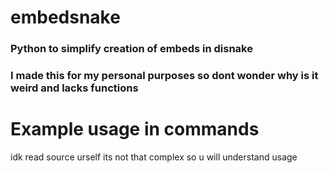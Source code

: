 # embedsnake
### Python to simplify creation of embeds in disnake
### I made this for my personal purposes so dont wonder why is it weird and lacks functions
# Example usage in commands
 idk read source urself its not that complex so u will understand usage
